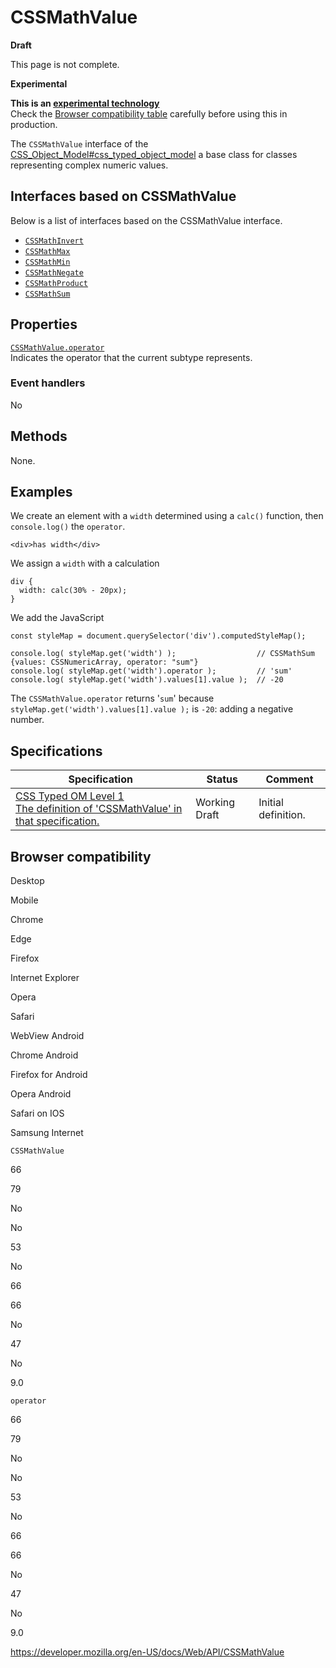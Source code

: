 # CSSMathValue

**Draft**

This page is not complete.

**Experimental**

**This is an [experimental technology](https://developer.mozilla.org/en-US/docs/MDN/Guidelines/Conventions_definitions#experimental)**  
Check the [Browser compatibility table](#browser_compatibility) carefully before using this in production.

The `CSSMathValue` interface of the [CSS_Object_Model\#css_typed_object_model](css_object_model#css_typed_object_model) a base class for classes representing complex numeric values.

## Interfaces based on CSSMathValue

Below is a list of interfaces based on the CSSMathValue interface.

- [`CSSMathInvert`](cssmathinvert)
- [`CSSMathMax`](cssmathmax)
- [`CSSMathMin`](cssmathmin)
- [`CSSMathNegate`](cssmathnegate)
- [`CSSMathProduct`](cssmathproduct)
- [`CSSMathSum`](cssmathsum)

## Properties

[`CSSMathValue.operator`](cssmathvalue/operator)  
Indicates the operator that the current subtype represents.

### Event handlers

No

## Methods

None.

## Examples

We create an element with a `width` determined using a `calc()` function, then `console.log()` the `operator`.

    <div>has width</div>

We assign a `width` with a calculation

    div {
      width: calc(30% - 20px);
    }

We add the JavaScript

    const styleMap = document.querySelector('div').computedStyleMap();

    console.log( styleMap.get('width') );                  // CSSMathSum {values: CSSNumericArray, operator: "sum"}
    console.log( styleMap.get('width').operator );         // 'sum'
    console.log( styleMap.get('width').values[1].value );  // -20

The `CSSMathValue.operator` returns '`sum`' because `styleMap.get('width').values[1].value );` is `-20`: adding a negative number.

## Specifications

<table><thead><tr class="header"><th>Specification</th><th>Status</th><th>Comment</th></tr></thead><tbody><tr class="odd"><td><a href="https://drafts.css-houdini.org/css-typed-om-1/#complex-numeric">CSS Typed OM Level 1<br />
<span class="small">The definition of 'CSSMathValue' in that specification.</span></a></td><td><span class="spec-wd">Working Draft</span></td><td>Initial definition.</td></tr></tbody></table>

## Browser compatibility

Desktop

Mobile

Chrome

Edge

Firefox

Internet Explorer

Opera

Safari

WebView Android

Chrome Android

Firefox for Android

Opera Android

Safari on IOS

Samsung Internet

`CSSMathValue`

66

79

No

No

53

No

66

66

No

47

No

9.0

`operator`

66

79

No

No

53

No

66

66

No

47

No

9.0

<a href="https://developer.mozilla.org/en-US/docs/Web/API/CSSMathValue" class="_attribution-link">https://developer.mozilla.org/en-US/docs/Web/API/CSSMathValue</a>
